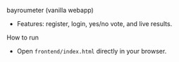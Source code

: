 bayroumeter (vanilla webapp)

- Features: register, login, yes/no vote, and live results.

How to run

- Open `frontend/index.html` directly in your browser.

